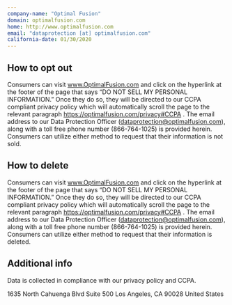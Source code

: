 ```yaml
---
company-name: "Optimal Fusion"
domain: optimalfusion.com
home: http://www.optimalfusion.com
email: "dataprotection [at] optimalfusion.com"
california-date: 01/30/2020
---
```


## How to opt out

Consumers can visit www.OptimalFusion.com and click on the hyperlink at the footer of the page that says “DO NOT SELL MY PERSONAL INFORMATION.” Once they do so, they will be directed to our CCPA compliant privacy policy which will automatically scroll the page to the relevant paragraph https://optimalfusion.com/privacy#CCPA . The email address to our Data Protection Officer (dataprotection@optimalfusion.com), along with a toll free phone number (866-764-1025) is provided herein. Consumers can utilize either method to request that their information is not sold.

## How to delete

Consumers can visit www.OptimalFusion.com and click on the hyperlink at the footer of the page that says “DO NOT SELL MY PERSONAL INFORMATION.” Once they do so, they will be directed to our CCPA compliant privacy policy which will automatically scroll the page to the relevant paragraph https://optimalfusion.com/privacy#CCPA . The email address to our Data Protection Officer (dataprotection@optimalfusion.com), along with a toll free phone number (866-764-1025) is provided herein. Consumers can utilize either method to request that their information is deleted.

## Additional info

Data is collected in compliance with our privacy policy and CCPA.

1635 North Cahuenga Blvd Suite 500
Los Angeles, CA 90028
United States













